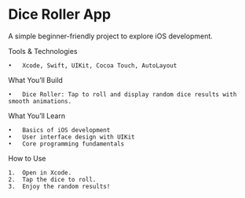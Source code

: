<h1>Dice Roller App</h1>

A simple beginner-friendly project to explore iOS development.

Tools & Technologies

	•	Xcode, Swift, UIKit, Cocoa Touch, AutoLayout
   

What You’ll Build

	•	Dice Roller: Tap to roll and display random dice results with smooth animations.

What You’ll Learn

	•	Basics of iOS development
	•	User interface design with UIKit
	•	Core programming fundamentals

How to Use

	1.	Open in Xcode.
	2.	Tap the dice to roll.
	3.	Enjoy the random results!
